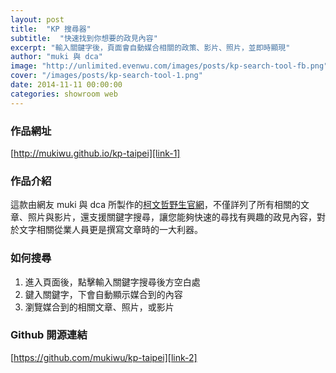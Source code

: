 ```yaml
---
layout: post
title:  "KP 搜尋器"
subtitle:  "快速找到你想要的政見內容"
excerpt: "輸入關鍵字後，頁面會自動媒合相關的政策、影片、照片，並即時顯現"
author: "muki 與 dca"
image: "http://unlimited.evenwu.com/images/posts/kp-search-tool-fb.png"
cover: "/images/posts/kp-search-tool-1.png"
date: 2014-11-11 00:00:00
categories: showroom web
---
```


[link-1]:http://mukiwu.github.io/kp-taipei
[link-2]:https://github.com/mukiwu/kp-taipei

### 作品網址
[http://mukiwu.github.io/kp-taipei][link-1]

### 作品介紹
這款由網友 muki 與 dca 所製作的[柯文哲野生官網][link-1]，不僅詳列了所有相關的文章、照片與影片，還支援關鍵字搜尋，讓您能夠快速的尋找有興趣的政見內容，對於文字相關從業人員更是撰寫文章時的一大利器。

### 如何搜尋
1. 進入頁面後，點擊輸入關鍵字搜尋後方空白處
2. 鍵入關鍵字，下會自動顯示媒合到的內容
3. 瀏覽媒合到的相關文章、照片，或影片

### Github 開源連結
[https://github.com/mukiwu/kp-taipei][link-2]
